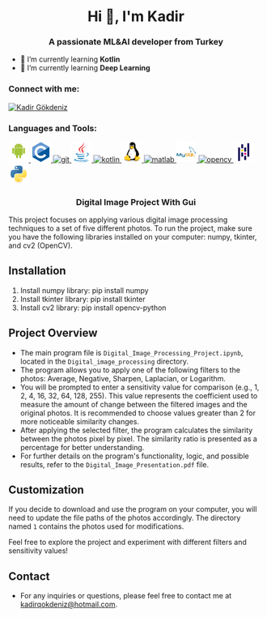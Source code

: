 <h1 align="center">Hi 👋, I'm Kadir</h1>
<h3 align="center">A passionate ML&AI developer from Turkey</h3>

- 🌱 I’m currently learning **Kotlin**
- 🌱 I’m currently learning **Deep Learning**

<h3 align="left">Connect with me:</h3>
<p align="left">
<a href="https://linkedin.com/in/Kadir Gökdeniz" target="blank"><img align="center" src="https://raw.githubusercontent.com/rahuldkjain/github-profile-readme-generator/master/src/images/icons/Social/linked-in-alt.svg" alt="Kadir Gökdeniz" height="30" width="40" /></a>
</p>

<h3 align="left">Languages and Tools:</h3>
<p align="left"> <a href="https://developer.android.com" target="_blank" rel="noreferrer"> <img src="https://raw.githubusercontent.com/devicons/devicon/master/icons/android/android-original-wordmark.svg" alt="android" width="40" height="40"/> </a> <a href="https://www.cprogramming.com/" target="_blank" rel="noreferrer"> <img src="https://raw.githubusercontent.com/devicons/devicon/master/icons/c/c-original.svg" alt="c" width="40" height="40"/> </a> <a href="https://git-scm.com/" target="_blank" rel="noreferrer"> <img src="https://www.vectorlogo.zone/logos/git-scm/git-scm-icon.svg" alt="git" width="40" height="40"/> </a> <a href="https://www.java.com" target="_blank" rel="noreferrer"> <img src="https://raw.githubusercontent.com/devicons/devicon/master/icons/java/java-original.svg" alt="java" width="40" height="40"/> </a> <a href="https://kotlinlang.org" target="_blank" rel="noreferrer"> <img src="https://www.vectorlogo.zone/logos/kotlinlang/kotlinlang-icon.svg" alt="kotlin" width="40" height="40"/> </a> <a href="https://www.linux.org/" target="_blank" rel="noreferrer"> <img src="https://raw.githubusercontent.com/devicons/devicon/master/icons/linux/linux-original.svg" alt="linux" width="40" height="40"/> </a> <a href="https://www.mathworks.com/" target="_blank" rel="noreferrer"> <img src="https://upload.wikimedia.org/wikipedia/commons/2/21/Matlab_Logo.png" alt="matlab" width="40" height="40"/> </a> <a href="https://www.mysql.com/" target="_blank" rel="noreferrer"> <img src="https://raw.githubusercontent.com/devicons/devicon/master/icons/mysql/mysql-original-wordmark.svg" alt="mysql" width="40" height="40"/> </a> <a href="https://opencv.org/" target="_blank" rel="noreferrer"> <img src="https://www.vectorlogo.zone/logos/opencv/opencv-icon.svg" alt="opencv" width="40" height="40"/> </a> <a href="https://pandas.pydata.org/" target="_blank" rel="noreferrer"> <img src="https://raw.githubusercontent.com/devicons/devicon/2ae2a900d2f041da66e950e4d48052658d850630/icons/pandas/pandas-original.svg" alt="pandas" width="40" height="40"/> </a> <a href="https://www.python.org" target="_blank" rel="noreferrer"> <img src="https://raw.githubusercontent.com/devicons/devicon/master/icons/python/python-original.svg" alt="python" width="40" height="40"/> </a> </p>

<h3 align="center">Digital Image Project With Gui</h3>
This project focuses on applying various digital image processing techniques to a set of five different photos. To run the project, make sure you have the following libraries installed on your computer: numpy, tkinter, and cv2 (OpenCV).

## Installation

1. Install numpy library:
   pip install numpy
2. Install tkinter library:
   pip install tkinter
3. Install cv2 library:
   pip install opencv-python
   
## Project Overview

- The main program file is `Digital_Image_Processing_Project.ipynb`, located in the `Digital_image_processing` directory.
- The program allows you to apply one of the following filters to the photos: Average, Negative, Sharpen, Laplacian, or Logarithm.
- You will be prompted to enter a sensitivity value for comparison (e.g., 1, 2, 4, 16, 32, 64, 128, 255). This value represents the coefficient used to measure the amount of change between the filtered images and the original photos. It is recommended to choose values greater than 2 for more noticeable similarity changes.
- After applying the selected filter, the program calculates the similarity between the photos pixel by pixel. The similarity ratio is presented as a percentage for better understanding.
- For further details on the program's functionality, logic, and possible results, refer to the `Digital_Image_Presentation.pdf` file.

## Customization

If you decide to download and use the program on your computer, you will need to update the file paths of the photos accordingly. The directory named `1` contains the photos used for modifications.

Feel free to explore the project and experiment with different filters and sensitivity values!

## Contact
- For any inquiries or questions, please feel free to contact me at kadirqokdeniz@hotmail.com.
